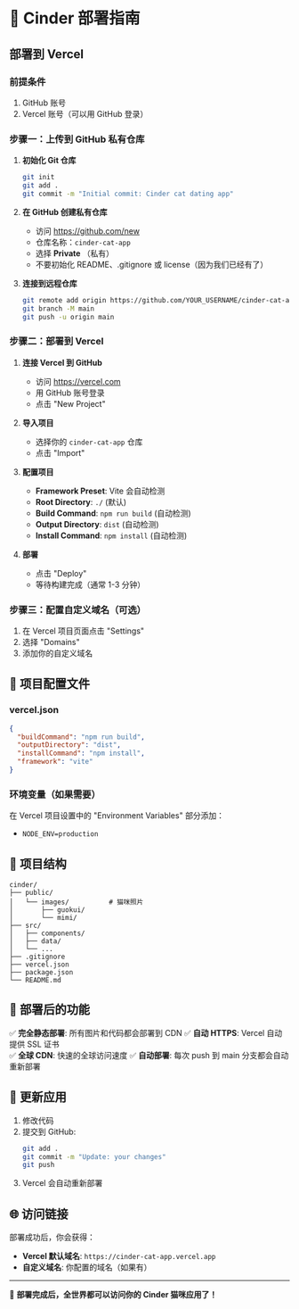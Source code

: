 # 🚀 Cinder 部署指南

## 部署到 Vercel

### 前提条件
1. GitHub 账号
2. Vercel 账号（可以用 GitHub 登录）

### 步骤一：上传到 GitHub 私有仓库

1. **初始化 Git 仓库**
   ```bash
   git init
   git add .
   git commit -m "Initial commit: Cinder cat dating app"
   ```

2. **在 GitHub 创建私有仓库**
   - 访问 https://github.com/new
   - 仓库名称：`cinder-cat-app`
   - 选择 **Private** （私有）
   - 不要初始化 README、.gitignore 或 license（因为我们已经有了）

3. **连接到远程仓库**
   ```bash
   git remote add origin https://github.com/YOUR_USERNAME/cinder-cat-app.git
   git branch -M main
   git push -u origin main
   ```

### 步骤二：部署到 Vercel

1. **连接 Vercel 到 GitHub**
   - 访问 https://vercel.com
   - 用 GitHub 账号登录
   - 点击 "New Project"

2. **导入项目**
   - 选择你的 `cinder-cat-app` 仓库
   - 点击 "Import"

3. **配置项目**
   - **Framework Preset**: Vite 会自动检测
   - **Root Directory**: `./` (默认)
   - **Build Command**: `npm run build` (自动检测)
   - **Output Directory**: `dist` (自动检测)
   - **Install Command**: `npm install` (自动检测)

4. **部署**
   - 点击 "Deploy"
   - 等待构建完成（通常 1-3 分钟）

### 步骤三：配置自定义域名（可选）

1. 在 Vercel 项目页面点击 "Settings"
2. 选择 "Domains"
3. 添加你的自定义域名

## 🔧 项目配置文件

### vercel.json
```json
{
  "buildCommand": "npm run build",
  "outputDirectory": "dist",
  "installCommand": "npm install",
  "framework": "vite"
}
```

### 环境变量（如果需要）
在 Vercel 项目设置中的 "Environment Variables" 部分添加：
- `NODE_ENV=production`

## 📁 项目结构
```
cinder/
├── public/
│   └── images/          # 猫咪照片
│       ├── guokui/
│       └── mimi/
├── src/
│   ├── components/
│   ├── data/
│   └── ...
├── .gitignore
├── vercel.json
├── package.json
└── README.md
```

## 🎯 部署后的功能

✅ **完全静态部署**: 所有图片和代码都会部署到 CDN
✅ **自动 HTTPS**: Vercel 自动提供 SSL 证书  
✅ **全球 CDN**: 快速的全球访问速度
✅ **自动部署**: 每次 push 到 main 分支都会自动重新部署

## 🔄 更新应用

1. 修改代码
2. 提交到 GitHub:
   ```bash
   git add .
   git commit -m "Update: your changes"
   git push
   ```
3. Vercel 会自动重新部署

## 🌐 访问链接

部署成功后，你会获得：
- **Vercel 默认域名**: `https://cinder-cat-app.vercel.app`
- **自定义域名**: 你配置的域名（如果有）

---

🎉 **部署完成后，全世界都可以访问你的 Cinder 猫咪应用了！**
